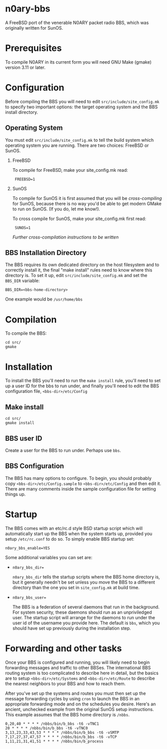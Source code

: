 # n0ary-bbs

A FreeBSD port of the venerable N0ARY packet radio BBS, which was originally written for SunOS.

# Prerequisites

To compile N0ARY in its current form you will need GNU Make (gmake) version
3.11 or later.

# Configuration 

Before compiling the BBS you will need to edit `src/include/site_config.mk`
to specify two important options: the target operating system and the BBS
install directory.

## Operating System

You must edit `src/include/site_config.mk` to tell the build system which
operating system you are running. There are two choices: FreeBSD or SunOS.


1. FreeBSD

    To compile for FreeBSD, make your site_config.mk read:

        FREEBSD=1

2. SunOS

    To compile for SunOS it is first assumed that you will be
    _cross-compiling_ for SunOS, because there is no way you'd be able
    to get modern GMake to run on SunOS. (If you do, let me know!).

    To cross compile for SunOS, make your site_config.mk first read:

        SUNOS=1

    *Further cross-compilation instructions to be written*

## BBS Installation Directory

The BBS requires its own dedicated directory on the host filesystem and to
correctly install it, the final "make install" rules need to know where this
directory is. To set it up, edit `src/include/site_config.mk` and set the
`BBS_DIR` variable:

    BBS_DIR=<bbs-home-directory>

One example would be `/usr/home/bbs`

# Compilation

To compile the BBS:

    cd src/
    gmake

# Installation

To install the BBS you'll need to run the `make install` rule, you'll need
to set up a user ID for the bbs to run under, and finally you'll need to
edit the BBS configuration file, `<bbs-dir>/etc/Config`

## Make install

    cd src/
    gmake install

## BBS user ID

Create a user for the BBS to run under. Perhaps use `bbs`.

## BBS Configuration

The BBS has many options to configure. To begin, you should probably copy
`<bbs-dir>/etc/Config.sample` to `<bbs-dir>/etc/Config` and then edit it.
There are many comments inside the sample configuration file for setting things
up.

# Startup

The BBS comes with an etc/rc.d style BSD startup script which will
automatically start up the BBS when the system starts up, provided you setup
`/etc/rc.conf` to do so. To simply enable BBS startup set:

    n0ary_bbs_enable=YES

Some additional variables you can set are:

* `n0ary_bbs_dir=`

    `n0ary_bbs_dir` tells the startup scripts where the BBS home directory
    is, but it generally needn't be set unless you move the BBS to a different
    directory than the one you set in `site_config.mk` at build time.

* `n0ary_bbs_user=`

    The BBS is a federation of several daemons that run in the background. For
    system security, these daemons should run as an unpriviledged user. The
    startup script will arrange for the daemons to run under the user id of
    the username you provide here. The default is `bbs`, which you should have
    set up previously during the installation step.

# Forwarding and other tasks

Once your BBS is configured and running, you will likely need to begin
forwarding messages and traffic to other BBSes. The international BBS routing
system is too complicated to describe here in detail, but the basics are
to setup `<bbs-dir>/etc/Systems` and `<bbs-dir>/etc/Route` to describe the
nearest neighbors to your BBS and how to reach them.

After you've set up the systems and routes you must then set up the message
forwarding cycles by using `cron` to launch the BBS in an appropriate
forwarding mode and on the schedules you desire. Here's an ancient, unchecked
example from the original SunOS setup instructions. This example assumes
that the BBS home directory is `/nbbs`.

    0,20,40 * * * * /nbbs/bin/b_bbs -t6 -vTNC1
    20 * * * * /nbbs/bin/b_bbs -t6 -vTNC0
    3,13,23,33,43,53 * * * * /nbbs/bin/b_bbs -t6 -vSMTP
    7,17,27,37,47,57 * * * * /nbbs/bin/b_bbs -t6 -vTCP
    1,11,21,31,41,51 * * * * /nbbs/bin/b_process

